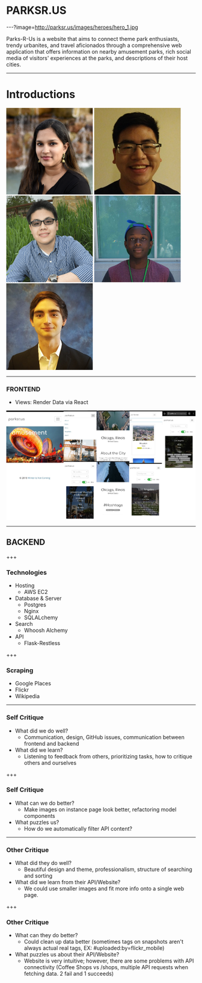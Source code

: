 # PARKSR.US
---?image=http://parksr.us/images/heroes/hero_1.jpg

Parks-R-Us is a website that aims to connect theme park enthusiasts, trendy urbanites, and travel aficionados through a comprehensive web application that offers information on nearby amusement parks, rich social media of visitors' experiences at the parks, and descriptions of their host cities.

---

# Introductions
<img src="https://raw.githubusercontent.com/aish12/parksrus/master/frontend/parksrus-frontend/build/images/avatars/aish.jpg" width=230 height=230/> <img src="https://raw.githubusercontent.com/aish12/parksrus/master/frontend/parksrus-frontend/build/images/avatars/ben.jpg" width=230 height=230/> <img src="https://raw.githubusercontent.com/aish12/parksrus/master/frontend/parksrus-frontend/build/images/avatars/daniel.png" width=230 height=230/>
<img src="https://raw.githubusercontent.com/aish12/parksrus/master/frontend/parksrus-frontend/build/images/avatars/denalex.jpg" width=230 height=230/> <img src="https://raw.githubusercontent.com/aish12/parksrus/master/frontend/parksrus-frontend/build/images/avatars/trenton.jpg" width=230 height=230/>



---

### FRONTEND

- Views: Render Data via React

![parksr.us UI](https://github.com/aish12/parksrus/raw/master/images/mobile-hero.jpg)

---

## BACKEND

+++

### Technologies

- Hosting
    - AWS EC2
- Database & Server
    - Postgres
    - Nginx
    - SQLALchemy
- Search
    - Whoosh Alchemy
- API
    - Flask-Restless

+++

### Scraping

- Google Places
- Flickr
- Wikipedia

---

### Self Critique
- What did we do well?
    - Communication, design, GitHub issues, communication between frontend and backend
- What did we learn?
    - Listening to feedback from others, prioritizing tasks, how to critique others and ourselves

+++
### Self Critique

- What can we do better?
    - Make images on instance page look better, refactoring model components
- What puzzles us?
    - How do we automatically filter API content?

---

### Other Critique
- What did they do well?
    - Beautiful design and theme, professionalism, structure of searching and sorting
- What did we learn from their API/Website?
    - We could use smaller images and fit more info onto a single web page. 

+++

### Other Critique
- What can they do better?
    - Could clean up data better (sometimes tags on snapshots aren't always actual real tags, EX: #uploaded:by=flickr_mobile) 
- What puzzles us about their API/Website?
    - Website is very intuitive; however, there are some problems with API connectivity (Coffee Shops vs /shops, multiple API requests when fetching data. 2 fail and 1 succeeds)
